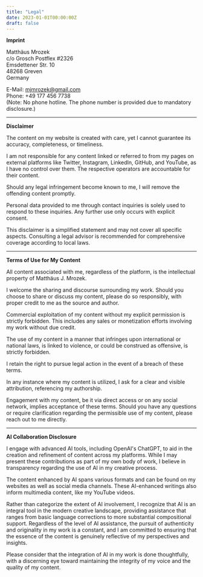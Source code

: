 ```yaml
---
title: "Legal"
date: 2023-01-01T00:00:00Z
draft: false
---
```


**Imprint**  

Matthäus Mrozek  
c/o Grosch Postflex #2326  
Emsdettener Str. 10  
48268 Greven  
Germany  

E-Mail: mjmrozek@gmail.com   
Phone: +49 177 456 7738  
(Note: No phone hotline. The phone number is provided due to mandatory disclosure.)

---

**Disclaimer**  

The content on my website is created with care, yet I cannot guarantee its accuracy, completeness, or timeliness.

I am not responsible for any content linked or referred to from my pages on external platforms like Twitter, Instagram, LinkedIn, GitHub, and YouTube, as I have no control over them. The respective operators are accountable for their content.

Should any legal infringement become known to me, I will remove the offending content promptly.

Personal data provided to me through contact inquiries is solely used to respond to these inquiries. Any further use only occurs with explicit consent.

This disclaimer is a simplified statement and may not cover all specific aspects. Consulting a legal advisor is recommended for comprehensive coverage according to local laws.

---

**Terms of Use for My Content**  

All content associated with me, regardless of the platform, is the intellectual property of Matthäus J. Mrozek.

I welcome the sharing and discourse surrounding my work. Should you choose to share or discuss my content, please do so responsibly, with proper credit to me as the source and author.

Commercial exploitation of my content without my explicit permission is strictly forbidden. This includes any sales or monetization efforts involving my work without due credit.

The use of my content in a manner that infringes upon international or national laws, is linked to violence, or could be construed as offensive, is strictly forbidden.

I retain the right to pursue legal action in the event of a breach of these terms.

In any instance where my content is utilized, I ask for a clear and visible attribution, referencing my authorship.

Engagement with my content, be it via direct access or on any social network, implies acceptance of these terms. Should you have any questions or require clarification regarding the permissible use of my content, please reach out to me directly.

---

**AI Collaboration Disclosure**  

I engage with advanced AI tools, including OpenAI's ChatGPT, to aid in the creation and refinement of content across my platforms. While I may present these contributions as part of my own body of work, I believe in transparency regarding the use of AI in my creative process.

The content enhanced by AI spans various formats and can be found on my websites as well as social media channels. These AI-enhanced writings also inform multimedia content, like my YouTube videos.

Rather than categorize the extent of AI involvement, I recognize that AI is an integral tool in the modern creative landscape, providing assistance that ranges from basic language corrections to more substantial compositional support. Regardless of the level of AI assistance, the pursuit of authenticity and originality in my work is a constant, and I am committed to ensuring that the essence of the content is genuinely reflective of my perspectives and insights.

Please consider that the integration of AI in my work is done thoughtfully, with a discerning eye toward maintaining the integrity of my voice and the quality of my content.



